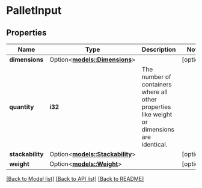 # PalletInput

## Properties

Name | Type | Description | Notes
------------ | ------------- | ------------- | -------------
**dimensions** | Option<[**models::Dimensions**](Dimensions.md)> |  | [optional]
**quantity** | **i32** | The number of containers where all other properties like weight or dimensions are identical. | 
**stackability** | Option<[**models::Stackability**](Stackability.md)> |  | [optional]
**weight** | Option<[**models::Weight**](Weight.md)> |  | [optional]

[[Back to Model list]](../README.md#documentation-for-models) [[Back to API list]](../README.md#documentation-for-api-endpoints) [[Back to README]](../README.md)


